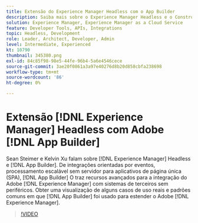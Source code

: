 ```yaml
---
title: Extensão do Experience Manager Headless com o App Builder
description: Saiba mais sobre o Experience Manager Headless e o Construtor de aplicativos Adobe. Integre o AEM a sistemas de terceiros, desde integrações orientadas por eventos, processamento escalável sem servidor até aplicativos de página única (SPA).
solution: Experience Manager, Experience Manager as a Cloud Service
feature: Developer Tools, APIs, Integrations
topic: Headless, Development
role: Leader, Architect, Developer, Admin
level: Intermediate, Experienced
kt: 10790
thumbnail: 345380.png
exl-id: 84c85f98-98e5-44fe-96b4-5a6e4546cece
source-git-commit: 3ae20f0861a3a97e40276d8b20d858cbfa238698
workflow-type: tm+mt
source-wordcount: '86'
ht-degree: 0%

---
```


# Extensão [!DNL Experience Manager] Headless com Adobe [!DNL App Builder]

Sean Steimer e Kelvin Xu falam sobre [!DNL Experience Manager] Headless e [!DNL App Builder]. De integrações orientadas por eventos, processamento escalável sem servidor para aplicativos de página única (SPA), [!DNL App Builder] O traz recursos avançados para a integração do Adobe [!DNL Experience Manager] com sistemas de terceiros sem periféricos. Obter uma visualização de alguns casos de uso reais e padrões comuns em que [!DNL App Builder] foi usado para estender o Adobe [!DNL Experience Manager].

>[!VIDEO](https://video.tv.adobe.com/v/345380/?quality=12&learn=on)
